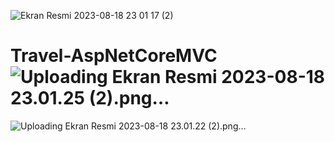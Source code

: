 ![Ekran Resmi 2023-08-18 23 01 17 (2)](https://github.com/ahmetguvendik/Travel-AspNetCoreMVC/assets/62288196/87f1abb3-4438-4283-a649-7909fea22b32)
# Travel-AspNetCoreMVC![Uploading Ekran Resmi 2023-08-18 23.01.25 (2).png…]()
![Uploading Ekran Resmi 2023-08-18 23.01.22 (2).png…]()

